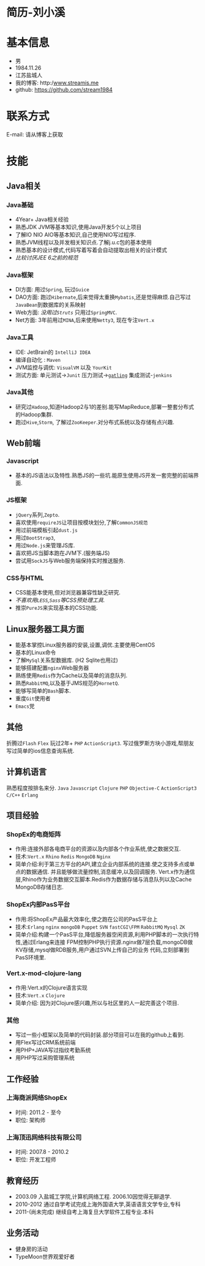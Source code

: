 # 简历-刘小溪

# 基本信息
* 男
* 1984.11.26
* 江苏盐城人
* 我的博客: http:/www.streamis.me
* github: https://github.com/stream1984

# 联系方式
E-mail: 请从博客上获取

# 技能

## Java相关

### Java基础
* 4Year+ Java相关经验
* 熟悉JDK JVM等基本知识,使用Java开发5个以上项目
* 了解IO NIO AIO等基本知识,自己使用NIO写过程序.
* 熟悉JVM线程以及并发相关知识点.了解j.u.c包的基本使用
* 熟悉基本的设计模式,代码写着写着会自动提取出相关的设计模式
* _比较讨厌JEE 6之前的规范_

### Java框架
* DI方面:  用过`Spring`, 玩过`Guice`
* DAO方面: 跑过`Hibernate`,后来觉得太重换`Mybatis`,还是觉得麻烦.自己写过`JavaBean`到数据库的关系映射
* Web方面: _没用过`Struts`_ 只用过`SpringMVC`.
* Net方面: 3年前用过`MINA`,后来使用`Netty3`, 现在专注`Vert.x`

### Java工具
* IDE: JetBrain的 `IntelliJ IDEA`
* 编译自动化 : `Maven`
* JVM监控与调优: `VisualVM` 以及 `YourKit`
* 测试方面: 单元测试->`Junit` 压力测试->[`gatling`](http://gatling-tool.org/) 集成测试-`jenkins`

### Java其他
* 研究过`Hadoop`,知道Hadoop2与1的差别.能写MapReduce,部署一整套分布式的Hadoop集群.
* 跑过`Hive`,`Storm`, 了解过`ZooKeeper`.对分布式系统以及存储有点兴趣.

## Web前端

### Javascript
* 基本的JS语法以及特性.熟悉JS的一些坑.能原生使用JS开发一套完整的前端界面.

### JS框架
* `jQuery`系列,`Zepto`.
* 喜欢使用`requireJS`让项目按模块划分,了解`CommonJS规范`
* 用过前端模板引起`dust.js`
* 用过`BootStrap3`,
* 用过`Node.js`来管理JS库.
* 喜欢把JS当脚本跑在JVM下.(服务端JS)
* 尝试用`SockJS`与Web服务端保持实时推送服务.

### CSS与HTML
* CSS能基本使用,但对浏览器兼容性缺乏研究.
* _不喜欢用`LESS`,`Sass`等CSS预处理工具._
* 推崇`PureJS`来实现基本的CSS功能.

## Linux服务器工具方面
* 能基本掌控Linux服务器的安装,设置,调优.主要使用CentOS
* 基本的Linux命令
* 了解`MySql`关系型数据库. (H2 Sqlite也用过)
* 能够搭建配置`nginx`Web服务器
* 熟练使用`Redis`作为Cache以及简单的消息队列.
* 熟悉`RabbitMQ`,以及基于JMS规范的`HornetQ`.
* 能够写简单的`Bash`脚本.
* 重度`Git`使用者
* `Emacs`党

## 其他
折腾过`Flash` `Flex` 玩过2年+ `PHP` `ActionScript3`.
写过俄罗斯方块小游戏,帮朋友写过简单的ios信息查询系统.

## 计算机语言
熟悉程度按排名来分.
`Java` `Javascript` `Clojure` `PHP` `Objective-C` `ActionScript3` `C/C++`
`Erlang`

## 项目经验

### ShopEx的电商矩阵
* 作用:连接外部各电商平台的资源以及内部各个作业系统,使之数据交互.
* 技术:`Vert.x` `Rhino` `Redis` `MongoDB` `Nginx`
* 简单介绍:利于第三方平台的API,建立企业内部系统的连接.使之支持多点或单点的数据通信.
并且能够做流量控制,消息缓冲,以及回调服务.
Vert.x作为通信层,Rhino作为业务数据交互脚本.Redis作为数据存储与消息队列以及Cache
MongoDB存储日志.

### ShopEx内部PasS平台
* 作用:将ShopEx产品最大效率化,使之跑在公司的PasS平台上
* 技术:`Erlang` `nginx` `mongoDB` `Puppet` `SVN` `fastCGI\FPM` `RabbitMQ` `Mysql` `ZK`
* 简单介绍:构建一个PasS平台,降低服务器空闲资源,利用PHP脚本的一次执行特性,通过Erlang来连接
FPM控制PHP执行资源.nginx做7层负载,mongoDB做KV存储,mysql做RDB服务,用户通过SVN上传自己的业务
代码,立刻部署到PasS环境里.

### Vert.x-mod-clojure-lang
* 作用:Vert.x的Clojure语言实现
* 技术:`Vert.x` `Clojure`
* 简单介绍: 因为对Clojure感兴趣,所以与社区里的人一起完善这个项目.

### 其他
* 写过一些小框架以及简单的代码封装.部分项目可以在我的github上看到.
* 用Flex写过CRM系统前端
* 用PHP+JAVA写过指纹考勤系统
* 用PHP写过采购管理系统

## 工作经验

### 上海商派网络ShopEx
* 时间: 2011.2 - 至今
* 职位: 架构师

### 上海顶迅网络科技有限公司
* 时间: 2007.8 - 2010.2
* 职位: 开发工程师

## 教育经历
* 2003.09   入盐城工学院,计算机网络工程. 2006.10因觉得无聊退学.
* 2010-2012 通过自学考试完成上海外国语大学,英语语言文学专业,专科
* 2011-(尚未完成) 继续自考上海复旦大学软件工程专业.本科

## 业务活动
* 健身房的活动
* TypeMoon世界观爱好者










